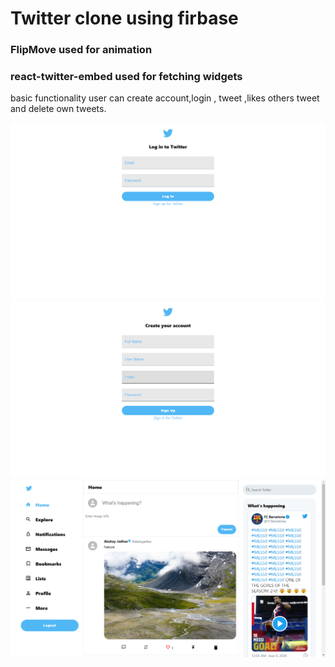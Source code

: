 # Twitter clone using firbase

### FlipMove used for animation

### react-twitter-embed used for fetching widgets

basic functionality user can create account,login , tweet ,likes others tweet and delete own tweets.

![Login](./src/Screenshots/1.png)
![SignUp](./src/Screenshots/2.png)
![Feed](./src/Screenshots/3.png)
